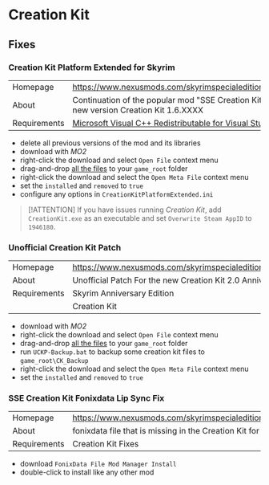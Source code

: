 # Creation Kit

## Fixes

### Creation Kit Platform Extended for Skyrim

| | |
| --- | --- |
| Homepage | <https://www.nexusmods.com/skyrimspecialedition/mods/71371> |
| About | Continuation of the popular mod "SSE Creation Kit Fixes" for the new version Creation Kit 1.6.XXXX |
| Requirements | [Microsoft Visual C++ Redistributable for Visual Studio 2022](https://aka.ms/vs/17/release/vc_redist.x64.exe) |

* delete all previous versions of the mod and its libraries
* download with *MO2*
* right-click the download and select `Open File` context menu
* drag-and-drop [all the files](unmanaged_files.md#creation-kit-platform-extended-for-skyrim) to your `game_root` folder
* right-click the download and select the `Open Meta File` context menu
* set the `installed` and `removed` to `true`
* configure any options in `CreationKitPlatformExtended.ini`

> [!ATTENTION]
> If you have issues running *Creation Kit*, add `CreationKit.exe` as an executable and set `Overwrite Steam AppID` to `1946180`.

### Unofficial Creation Kit Patch

| | |
| --- | --- |
| Homepage | <https://www.nexusmods.com/skyrimspecialedition/mods/41195> |
| About | Unofficial Patch For the new Creation Kit 2.0 Anniversary Edition |
| Requirements | Skyrim Anniversary Edition |
| | Creation Kit |

* download with *MO2*
* right-click the download and select `Open File` context menu
* drag-and-drop [all the files](unmanaged_files.md#unofficial-creation-kit-patch) to your `game_root` folder
* run `UCKP-Backup.bat` to backup some creation kit files to `game_root\CK_Backup`
* right-click the download and select the `Open Meta File` context menu
* set the `installed` and `removed` to `true`

### SSE Creation Kit Fonixdata Lip Sync Fix

| | |
| --- | --- |
| Homepage | <https://www.nexusmods.com/skyrimspecialedition/mods/40971> |
| About | fonixdata file that is missing in the Creation Kit for Skyrim SSE |
| Requirements | Creation Kit Fixes |

* download `FonixData File Mod Manager Install`
* double-click to install like any other mod
